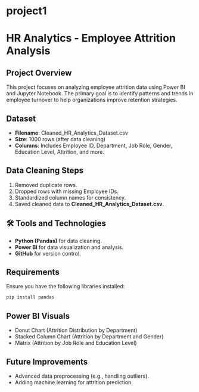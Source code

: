 # project1
# HR Analytics - Employee Attrition Analysis

##  Project Overview

This project focuses on analyzing employee attrition data using Power BI and Jupyter Notebook. The primary goal is to identify patterns and trends in employee turnover to help organizations improve retention strategies.

##  Dataset

* **Filename**: Cleaned\_HR\_Analytics\_Dataset.csv
* **Size**: 1000 rows (after data cleaning)
* **Columns**: Includes Employee ID, Department, Job Role, Gender, Education Level, Attrition, and more.

##  Data Cleaning Steps

1. Removed duplicate rows.
2. Dropped rows with missing Employee IDs.
3. Standardized column names for consistency.
4. Saved cleaned data to **Cleaned\_HR\_Analytics\_Dataset.csv**.

## 🛠 Tools and Technologies

* **Python (Pandas)** for data cleaning.
* **Power BI** for data visualization and analysis.
* **GitHub** for version control.

##  Requirements

Ensure you have the following libraries installed:

```bash
pip install pandas
```

## Power BI Visuals

* Donut Chart (Attrition Distribution by Department)
* Stacked Column Chart (Attrition by Department and Gender)
* Matrix (Attrition by Job Role and Education Level)

##  Future Improvements

* Advanced data preprocessing (e.g., handling outliers).
* Adding machine learning for attrition prediction.


